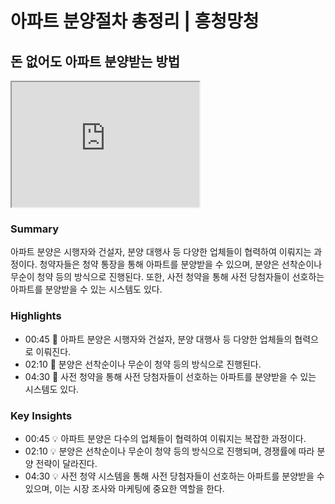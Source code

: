 # 아파트 분양절차 총정리 | 흥청망청

## 돈 없어도 아파트 분양받는 방법


<iframe width="300" height="200"
src="https://www.youtube.com/embed/ljnrdKdnUfY">
</iframe>


### **Summary**

아파트 분양은 시행자와 건설자, 분양 대행사 등 다양한 업체들이 협력하여 이뤄지는 과정이다. 청약자들은 청약 통장을 통해 아파트를 분양받을 수 있으며, 분양은 선착순이나 무순이 청약 등의 방식으로 진행된다. 또한, 사전 청약을 통해 사전 당첨자들이 선호하는 아파트를 분양받을 수 있는 시스템도 있다.

### **Highlights**

- 00:45 🤔 아파트 분양은 시행자와 건설자, 분양 대행사 등 다양한 업체들의 협력으로 이뤄진다.
- 02:10 🏢 분양은 선착순이나 무순이 청약 등의 방식으로 진행된다.
- 04:30 📝 사전 청약을 통해 사전 당첨자들이 선호하는 아파트를 분양받을 수 있는 시스템도 있다.

### **Key Insights**

- 00:45 💡 아파트 분양은 다수의 업체들이 협력하여 이뤄지는 복잡한 과정이다.
- 02:10 💡 분양은 선착순이나 무순이 청약 등의 방식으로 진행되며, 경쟁률에 따라 분양 전략이 달라진다.
- 04:30 💡 사전 청약 시스템을 통해 사전 당첨자들이 선호하는 아파트를 분양받을 수 있으며, 이는 시장 조사와 마케팅에 중요한 역할을 한다.
